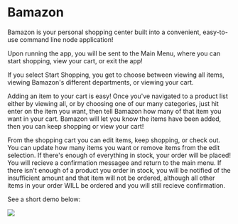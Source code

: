# Bamazon

Bamazon is your personal shopping center built into a convenient, easy-to-use command line node application!

Upon running the app, you will be sent to the Main Menu, where you can start shopping, view your cart, or exit the app!

If you select Start Shopping, you get to choose between viewing all items, viewing Bamazon's different departments, or viewing your cart. 

Adding an item to your cart is easy! Once you've navigated to a product list either by viewing all, or by choosing one of our many categories, just hit enter on the item you want, then tell Bamazon how many of that item you want in your cart. Bamazon will let you know the items have been added, then you can keep shopping or view your cart!

From the shopping cart you can edit items, keep shopping, or check out. You can update how many items you want or remove items from the edit selection. If there's enough of everything in stock, your order will be placed! You will recieve a confirmation messagee and return to the main menu. If there isn't enough of a product you  order in stock, you will be notified of the insufficient amount and that item will not be ordered, although all other items in your order WILL be ordered and you will still recieve confirmation.

See a short demo below: 

![]('demo.gif')